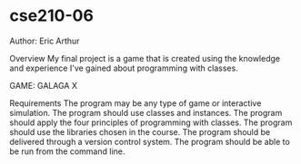 # cse210-06
Author: Eric Arthur

Overview
My final project is a game that is created using the knowledge and experience I've gained about programming with classes.

GAME: GALAGA X

Requirements
The program may be any type of game or interactive simulation.
The program should use classes and instances.
The program should apply the four principles of programming with classes.
The program should use the libraries chosen in the course.
The program should be delivered through a version control system.
The program should be able to be run from the command line.